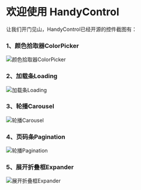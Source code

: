 ﻿# 欢迎使用 HandyControl

让我们开门见山，HandyControl已经开源的控件截图有：

### 1、颜色拾取器ColorPicker

![颜色拾取器ColorPicker](https://raw.githubusercontent.com/NaBian/HandyControl/master/Resources/ColorPicker.gif)

### 2、加载条Loading

![加载条Loading](https://raw.githubusercontent.com/NaBian/HandyControl/master/Resources/Loading.gif)

### 3、轮播Carousel

![轮播Carousel](https://raw.githubusercontent.com/NaBian/HandyControl/master/Resources/Carousel.gif)

### 4、页码条Pagination

![轮播Pagination](https://raw.githubusercontent.com/NaBian/HandyControl/master/Resources/Pagination.gif)

### 5、展开折叠框Expander

![展开折叠框Expander](https://raw.githubusercontent.com/NaBian/HandyControl/master/Resources/Expander.gif)
